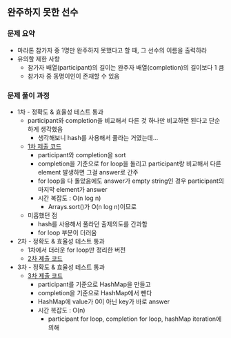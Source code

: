 ## 완주하지 못한 선수

### 문제 요약
* 마라톤 참가자 중 1명만 완주하지 못했다고 할 때, 그 선수의 이름을 출력하라
* 유의할 제한 사항
    * 참가자 배열(participant)의 길이는 완주자 배열(completion)의 길이보다 1 큼
    * 참가자 중 동명이인이 존재할 수 있음

### 문제 풀이 과정
* 1차 - 정확도 & 효율성 테스트 통과
    * participant와 completion을 비교해서 다른 것 하나만 비교하면 된다고 단순하게 생각했음
        * 생각해보니 hash를 사용해서 풀라는 거였는데...
    * [1차 제출 코드](solution1.java)
        * participant와 completion을 sort
        * completion을 기준으로 for loop을 돌리고 participant랑 비교해서 다른 element 발생하면 그걸 answer로 간주
        * for loop을 다 돌았음에도 answer가 empty string인 경우 participant의 마지막 element가 answer
        * 시간 복잡도 : O(n log n)
            * Arrays.sort()가 O(n log n)이므로
    * 미흡했던 점
        * hash를 사용해서 풀라던 출제의도를 간과함
        * for loop 부분이 더러움
* 2차 - 정확도 & 효율성 테스트 통과
    * 1차에서 더러운 for loop만 정리한 버전
    * [2차 제출 코드](solution2.java)
* 3차 - 정확도 & 효율성 테스트 통과
    * [3차 제출 코드](solution3.java)
        * participant를 기준으로 HashMap을 만들고
        * completion을 기준으로 HashMap에서 뺀다
        * HashMap에 value가 0이 아닌 key가 바로 answer
        * 시간 복잡도 : O(n)
            * participant for loop, completion for loop, hashMap iteration에 의해